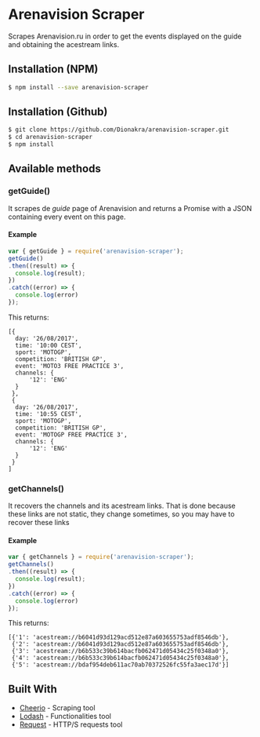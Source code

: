 # Arenavision Scraper
Scrapes Arenavision.ru in order to get the events displayed on the guide and obtaining the acestream links.

## Installation (NPM)
``` bash
$ npm install --save arenavision-scraper
```

## Installation (Github)
``` bash
$ git clone https://github.com/Dionakra/arenavision-scraper.git
$ cd arenavision-scraper
$ npm install
```

## Available methods
### getGuide()
It scrapes de *guide* page of Arenavision and returns a Promise with a JSON containing every event on this page.

#### Example
``` js
var { getGuide } = require('arenavision-scraper');
getGuide()
.then((result) => {
  console.log(result);
}) 
.catch((error) => {
  console.log(error)
});
```

This returns:

```
[{
  day: '26/08/2017',
  time: '10:00 CEST',
  sport: 'MOTOGP',
  competition: 'BRITISH GP',
  event: 'MOTO3 FREE PRACTICE 3',
  channels: {
      '12': 'ENG'
  }
 },
 {
  day: '26/08/2017',
  time: '10:55 CEST',
  sport: 'MOTOGP',
  competition: 'BRITISH GP',
  event: 'MOTOGP FREE PRACTICE 3',
  channels: {
      '12': 'ENG'
  }
 }
]
```


### getChannels()
It recovers the channels and its acestream links. That is done because these links are not static, they change sometimes, so you may have to recover these links

#### Example
``` js
var { getChannels } = require('arenavision-scraper');
getChannels()
.then((result) => {
  console.log(result);
}) 
.catch((error) => {
  console.log(error)
});
```

This returns:

```
[{'1': 'acestream://b6041d93d129acd512e87a603655753adf8546db'},
 {'2': 'acestream://b6041d93d129acd512e87a603655753adf8546db'},
 {'3': 'acestream://b6b533c39b614bacfb062471d05434c25f0348a0'},
 {'4': 'acestream://b6b533c39b614bacfb062471d05434c25f0348a0'},
 {'5': 'acestream://bdaf954deb611ac70ab70372526fc55fa3aec17d'}]
```

## Built With

* [Cheerio](https://github.com/cheeriojs/cheerio) - Scraping tool
* [Lodash](https://github.com/lodash/lodash) - Functionalities tool
* [Request](https://github.com/request/request) - HTTP/S requests tool
